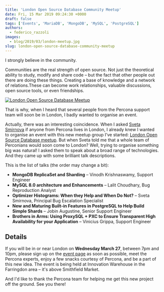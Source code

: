 ```yaml
---
title: 'London Open Source Database Community Meetup'
date: Fri, 15 Mar 2019 09:24:30 +0000
draft: false
tags: ['Events', 'MariaDB', 'MongoDB', 'MySQL', 'PostgreSQL']
authors:
  - federico_razzoli
images:
  - blog/2019/03/london-meetup.jpg
slug: london-open-source-database-community-meetup
---
```


I strongly believe in the community. 

Communities are the real strength of open source. Not just the theoretical ability to study, modify and share code – but the fact that other people out there are doing these things. Creating a base of knowledge and a network of relations.These can become work relationships, valuable discussions, open source tools, or even friendships. 

[![London Open Source Database Meetup](blog/2019/03/london-meetup.jpg)](https://www.meetup.com/London-Open-Source-Database-Meetup/events/259662862/)

That is why, when I heard that several people from the Percona support team will soon be in London, I badly wanted to organise an event. 

Actually, there was an interesting coincidence. When I asked [Sveta Smirnova](https://www.percona.com/blog/author/sveta-smirnova/) if anyone from Percona lives in London, I already knew I wanted to organise an event with this new meetup group I’ve started: [London Open Source Database meetup](https://www.meetup.com/London-Open-Source-Database-Meetup/). But when Sveta told me that a whole team of Perconians would soon come to London? Well, trying to organise something big was natural! I asked them to speak about a broad range of technologies. And they came up with some brilliant talk descriptions. 

This is the list of talks (the order may change a bit):

*   **MongoDB ReplicaSet and Sharding** – Vinodh Krishnaswamy, Support Engineer
*   **MySQL 8.0 architecture and Enhancements** – Lalit Choudhary, Bug Reproduction Analyst
*   **Optimizer Histograms: When they Help and When Do Not?** – Sveta Smirnova, Principal Bug Escalation Specialist
*   **New and Maturing Built-in Features in PostgreSQL to Help Build Simple Shards** – Jobin Augustine, Senior Support Engineer
*   **Brothers in Arms: Using ProxySQL + PXC to Ensure Transparent High Availability for your Application** – Vinicius Grippa, Support Engineer

Details
-------

If you will be in or near London on **Wednesday March 27**, between 7pm and 10pm, please sign up on the [event page](https://www.meetup.com/London-Open-Source-Database-Meetup/events/259662862/) as soon as possible, meet the Percona experts, enjoy a few snacks courtesy of Percona, and be a part of this new idea. The event is being held at Innovation Warehouse in the Farringdon area – it's above Smithfield Market. 

And I'd like to thank the Percona team for helping me get this new project off the ground. See you there!